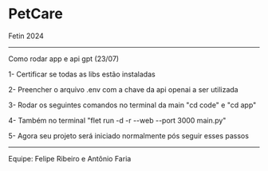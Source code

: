 # PetCare
Fetin 2024

--------------------------------------------------------------

Como rodar app e api gpt (23/07)

1- Certificar se todas as libs estão instaladas

2- Preencher o arquivo .env com a chave da api openai a ser utilizada

3- Rodar os seguintes comandos no terminal da main "cd code" e "cd app"

4- Também no terminal "flet run -d -r --web --port 3000 main.py"

5- Agora seu projeto será iniciado normalmente pós seguir esses passos

--------------------------------------------------------------


Equipe: 
Felipe Ribeiro
e
Antônio Faria
